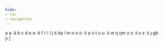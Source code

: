 ```yaml
---
hide:
- toc
- navigation
---
```

a
aː
ã
b
c
d
e
eː
ẽ
f
i
iː
ĩ
j
k
kp
l
m
n
o
oː
õ
p
s
t
u
uː
ũ
w
ŋ
ŋm
ɔ
ɔː
ɔ̃
ɛ
ɛː
ɛ̃
ɟ
ɡb
ɲ
ʃ

